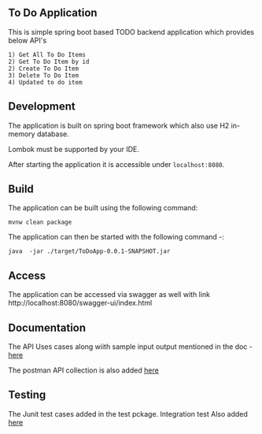 ## To Do Application

This is simple spring boot based TODO backend application which provides below API's

    1) Get All To Do Items          
    2) Get To Do Item by id
    2) Create To Do Item            
    3) Delete To Do Item            
    4) Updated to do item          

## Development

The application is built on spring boot framework which also use H2 in-memory database.

Lombok must be supported by your IDE. 

After starting the application it is accessible under `localhost:8080`.

## Build
The application can be built using the following command:

```
mvnw clean package
```

The application can then be started with the following command -:

```
java  -jar ./target/ToDoApp-0.0.1-SNAPSHOT.jar
```

## Access 

The application can be accessed via swagger as well with link http://localhost:8080/swagger-ui/index.html


## Documentation  

The API Uses cases along wiith sample input output mentioned in the doc - [here](https://github.com/Sanket-Murugkar/ToDoApp/blob/79153b3bd7c5d7a1595f6361755344641f1211dc/docs/API_USE_CASES)

The postman API collection is also added  [here](https://github.com/Sanket-Murugkar/ToDoApp/blob/79153b3bd7c5d7a1595f6361755344641f1211dc/docs/TODO.postman_collection.json)

## Testing

The Junit test cases added in the test pckage.
Integration test Also added [here](https://github.com/Sanket-Murugkar/ToDoApp/blob/cd612f483c1a89fce74aab3082590393445cf297/src/test/java/com/demo/todoapp/controller/ToDoControllerITTest.java)

